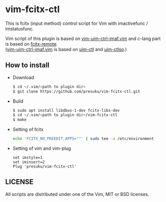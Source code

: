 # vim-fcitx-ctl

This is fcitx (input method) control script for Vim with imactivefunc / imstatusfunc.

Vim script of this plugin is based on [vim-uim-ctrl-imaf.vim](https://github.com/presuku/vim-uim-ctl-imaf.vim) and c-lang part is based on [fcitx-remote](https://gitlab.com/fcitx/fcitx/blob/master/src/module/dbus/dbusremote.c).  
([vim-uim-ctrl-imaf.vim](https://github.com/presuku/vim-uim-ctl-imaf.vim) is based on [uim-ctl](https://code.google.com/p/vim-soko/source/browse/trunk/uim-ctl) and [uim-ctlso](https://github.com/koron/imcsc-vim).)


## How to install

* Download
  ```sh
  $ cd ~/.vim/<path to plugin dir>
  $ git clone https://github.com/presuku/vim-fcitx-ctl.git
  ```

* Build
  ```sh
  $ sudo apt install libdbus-1-dev fcitx-libs-dev
  $ cd ~/.vim/<path to plugin dir>/vim-fcitx-ctl
  $ make
  ```

* Setting of fcitx
  ```sh
  echo 'FCITX_NO_PREEDIT_APPS=""' | sudo tee -a /etc/environment
  ```

* Setting of vim and vim-plug
  ```viml
  set imstyle=1
  set iminsert=2
  Plug 'presuku/vim-fcitx-ctl'
  ```

## LICENSE

All scripts are distributed under one of the Vim, MIT or BSD licenses.

